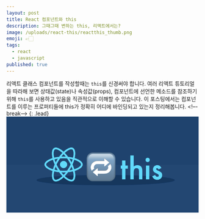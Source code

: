 ```yaml
---
layout: post
title: React 컴포넌트와 this
description: 그때그때 변하는 this, 리액트에서는?
image: /uploads/react-this/reactthis_thumb.png
emoji: 👉🏻
tags:
  - react
  - javascript
published: true
---
```

리액트 클래스 컴포넌트를 작성할때는 `this`를 신경써야 합니다. 여러 리액트 튜토리얼을 따라해 보면 상태값(state)나 속성값(props), 컴포넌트에 선언한 메소드를 참조하기 위해 `this`를 사용하고 있음을 직관적으로 이해할 수 있습니다. 이 포스팅에서는 컴포넌트를 이루는 프로퍼티들에 this가 정확히 어디에 바인딩되고 있는지 정리해봅니다. 
<!–-break-–> 
{: .lead}
![깃신](../uploads/react-this/reactthis_thumb.png)